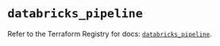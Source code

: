 # `databricks_pipeline`

Refer to the Terraform Registry for docs: [`databricks_pipeline`](https://registry.terraform.io/providers/databricks/databricks/1.49.1/docs/resources/pipeline).
